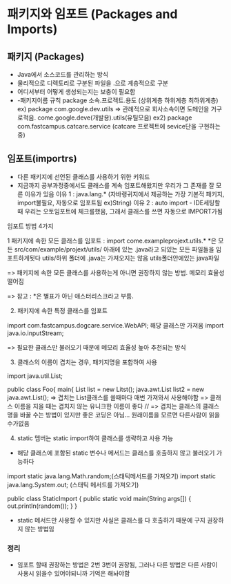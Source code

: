 # 패키지와 임포트 (Packages and Imports)

## 패키지 (Packages)

- Java에서 소스코드를 관리하는 방식
- 물리적으로 디렉토리로 구분된 파일을 .으로 계층적으로 구분
- 어디서부터 어떻게 생성되는지는 보충이 필요함
- -패키지이름 규칙 package 소속.프로젝트.용도 (상위계층 하위계층 최하위계층) 
ex) package com.google.dev.utils
=> 관례적으로 회사소속이면 도메인을 거구로적음. come.google.deve(개발용).utils(유틸모음)
ex2) package com.fastcampus.catcare.service (catcare 프로젝트에 sevice단을 구현하는중)

## 임포트(importrs)

- 다른 패키지에 선언된 클래스를 사용하기 위한 키워드 
- 지금까지 공부과정중에서도 클래스를 계속 임포트해왔지만 우리가 그 존재를 잘 모른 이유가 있음
이유 1 : java.lang.* (자바랭귀지에서 제공하는 가장 기본적 패키지, import불필요, 자동으로 임포트됨 ex)String)
이유 2 : auto import - IDE세팅할때 우리는 오토임포트에 체크를했음, 그래서 클래스를 쓰면 자동으로 IMPORT가됨

임포트 방법 4가지

1 패키지에 속한 모든 클래스를 임포트 : import come.exampleprojext.utils.* *은 모든
src/com/example/projext/utils/ 아래에 있는 .java라고 되있는 모든 파일들을 임포트하게됫다
utils/하위 폴더에 .java는 가져오지는 않음 utils폴더안에있는 java파일

=> 패키지에 속한 모든 클래스를 사용하는게 아니면 권장하지 않는 방법. 메모리 효율성 떨어짐

=> 참고 : *은 별표가 아닌 애스터리스크라고 부름.

2. 패키지에 속한 특정 클래스를 임포트

import com.fastcampus.dogcare.service.WebAPI; 해당 클래스만 가져옴
import java.io.inputStream;


=> 필요한 클래스만 불러오기 때문에 메모리 효율성 높아 추천되는 방식

3. 클래스의 이름이 겹치는 경우, 패키지명을 포함하여 사용

import java.util.List;

public class Foo{
main{
List list = new Litst();
java.awt.List list2 = new java.awt.List(); => 겹치는 List클래스를 쓸때마다 매번 가져와서 사용해야함
=> 클래스 이름을 지을 때는 겹치지 않는 유니크한 이름이 좋다 //
=> 겹치는 클래스의 클래스명을 바꿀 수는 방법이 있지만 좋은 코딩은 아님... 원래이름을 모르면 다른사람이 읽을수가없음

4. static 멤버는 static import하여 클래스를 생략하고 사용 가능

- 해당 클래스에 포함된 static 변수나 메서드는 클래스를 호출하지 않고 불러오기 가능하다

import static java.lang.Math.random;(스태틱메서드를 가져오기)
import static java.lang.System.out; (스태틱 메서드를 가져오기)

public class StaticImport {
    public static void main(String args[]) {
        out.println(random());
    }
}

- static 메서드만 사용할 수 있지만 사실은 클래스를 다 호출하기 때문에 구지 권장하지 않는 방법임

### 정리

- 임포트 할때 권장하는 방법은 2번 3번이 권장됨, 그러나 다른 방법은 다른 사람이 사용시 읽을수 있어야되니까 기억은 해놔야함
